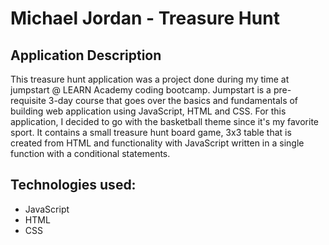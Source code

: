 # Michael Jordan - Treasure Hunt 

## Application Description 
This treasure hunt application was a project done during my time at jumpstart @ LEARN Academy coding bootcamp. Jumpstart is a pre-requisite 3-day course that goes over the basics and fundamentals of building web application using JavaScript, HTML and CSS. For this application, I decided to go with the basketball theme since it's my favorite sport. It contains a small treasure hunt board game, 3x3 table that is created from HTML and functionality with JavaScript written in a single function with a conditional statements.

## Technologies used:
- JavaScript
- HTML
- CSS 
